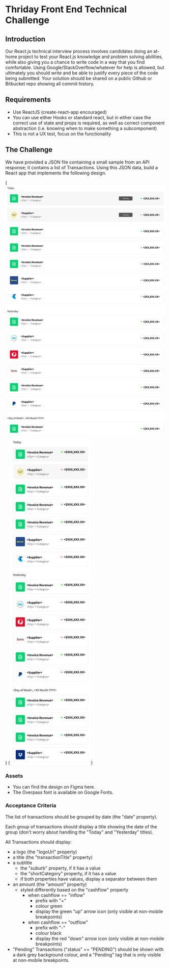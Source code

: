 # Thriday Front End Technical Challenge

## Introduction

Our React.js technical interview process involves candidates doing an at-home project to test your React.js knowledge and problem solving abilities, while also giving you a chance to write code in a way that you find comfortable.
Using Google/StackOverflow/whatever for help is allowed, but ultimately you should write and be able to justify every piece of the code being submitted.
Your solution should be shared on a public Github or Bitbucket repo showing all commit history.

## Requirements

* Use ReactJS (create-react-app encouraged)
* You can use either Hooks or standard react, but in either case the correct use of state and props is required, as well as correct component abstraction (i.e. knowing when to make something a subcomponent)
* This is not a UX test, focus on the functionality

## The Challenge

We have provided a JSON file containing a small sample from an API response; it contains a list of Transactions. Using this JSON data, build a React app that implements the following design.

(![Desktop Design](screens/desktop.png?raw=true "Desktop Design"))
(![Mobile Design](screens/mobile.png?raw=true "Mobile Design"))

### Assets

* You can find the design on Figma here.
* The Overpass font is available on Google Fonts.

### Acceptance Criteria

The list of transactions should be grouped by date (the "date" property).

Each group of transactions should display a title showing the date of the group (don't worry about handling the "Today" and "Yesterday" titles).

All Transactions should display:

* a logo (the "logoUrl" property)
* a title (the "transactionTitle" property)
* a subtitle
  * the "suburb" property, if it has a value
  * the "shortCategory" property, if it has a value
  * if both properties have values, display a separator between them
* an amount (the "amount" property)
  * styled differently based on the "cashflow" property
    * when cashflow == "inflow"
      * prefix with "+"
      * colour green
      * display the green "up" arrow icon (only visible at non-mobile breakpoints)
    * when cashflow == "outflow"
      * prefix with "-"
      * colour black
      * display the red "down" arrow icon (only visible at non-mobile breakpoints)
* "Pending" Transactions ("status" == "PENDING") should be shown with a dark grey background colour, and a "Pending" tag that is only visible at non-mobile breakpoints.
